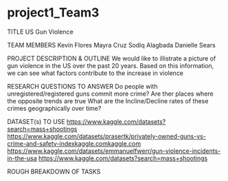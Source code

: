 # project1_Team3

TITLE
US Gun Violence

TEAM MEMBERS
Kevin Flores
Mayra Cruz
Sodiq Alagbada
Danielle Sears

PROJECT DESCRIPTION & OUTLINE
We would like to illistrate a picture of gun violence in the US over the past 20 years. Based on this information, we can see what factors contribute to the increase in violence

RESEARCH QUESTIONS TO ANSWER
Do people with unregistered/registered guns commit more crime?
Are ther places where the opposite trends are true
What are the Incline/Decline rates of these crimes geographically over time?

DATASET(s) TO USE
https://www.kaggle.com/datasets?search=mass+shootings
https://www.kaggle.com/datasets/prasertk/privately-owned-guns-vs-crime-and-safety-indexkaggle.comkaggle.com
https://www.kaggle.com/datasets/emmanuelfwerr/gun-violence-incidents-in-the-usa
https://www.kaggle.com/datasets?search=mass+shootings

ROUGH BREAKDOWN OF TASKS
